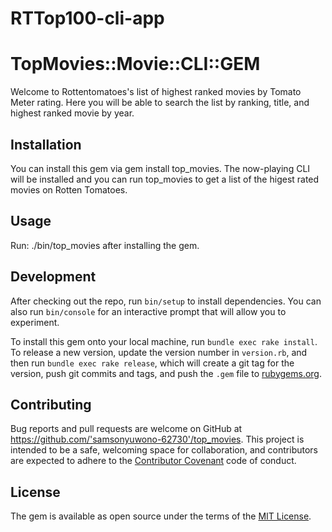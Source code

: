 # RTTop100-cli-app

# TopMovies::Movie::CLI::GEM

Welcome to Rottentomatoes's list of highest ranked movies by Tomato Meter rating. Here you will be able to search the list by ranking, title, and highest ranked movie by year.

## Installation

You can install this gem via gem install top_movies. The now-playing CLI will be installed and you can run top_movies to get a list of the higest rated movies on Rotten Tomatoes.


## Usage

Run: ./bin/top_movies after installing the gem.

## Development

After checking out the repo, run `bin/setup` to install dependencies. You can also run `bin/console` for an interactive prompt that will allow you to experiment.

To install this gem onto your local machine, run `bundle exec rake install`. To release a new version, update the version number in `version.rb`, and then run `bundle exec rake release`, which will create a git tag for the version, push git commits and tags, and push the `.gem` file to [rubygems.org](https://rubygems.org).

## Contributing

Bug reports and pull requests are welcome on GitHub at https://github.com/'samsonyuwono-62730'/top_movies. This project is intended to be a safe, welcoming space for collaboration, and contributors are expected to adhere to the [Contributor Covenant](http://contributor-covenant.org) code of conduct.


## License

The gem is available as open source under the terms of the [MIT License](http://opensource.org/licenses/MIT).
